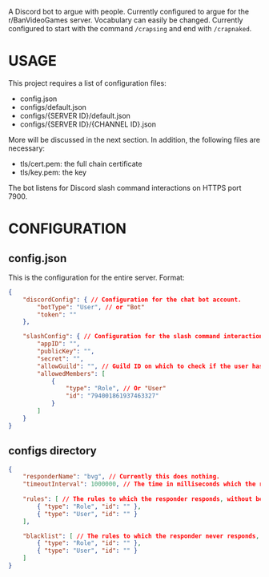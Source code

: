 A Discord bot to argue with people. Currently configured to argue for the r/BanVideoGames server. Vocabulary can easily be changed. Currently configured to start with the command `/crapsing` and end with `/crapnaked`.

# USAGE
This project requires a list of configuration files:
- config.json
- configs/default.json
- configs/{SERVER ID}/default.json
- configs/{SERVER ID}/{CHANNEL ID}.json

More will be discussed in the next section. In addition, the following files are necessary:
- tls/cert.pem: the full chain certificate
- tls/key.pem: the key

The bot listens for Discord slash command interactions on HTTPS port 7900.

# CONFIGURATION
## config.json
This is the configuration for the entire server. Format:
```json
{
    "discordConfig": { // Configuration for the chat bot account.
        "botType": "User", // or "Bot"
        "token": ""
    },

    "slashConfig": { // Configuration for the slash command interaction server.
        "appID": "",
        "publicKey": "",
        "secret": "",
        "allowGuild": "", // Guild ID on which to check if the user has permission to run the command.
        "allowedMembers": [
            {
                "type": "Role", // Or "User"
                "id": "794001861937463327"
            }
        ]
    }
}
```

## configs directory
```json
{
    "responderName": "bvg", // Currently this does nothing.
    "timeoutInterval": 1000000, // The time in milliseconds which the responder can be idle before it destroys itself
    
    "rules": [ // The rules to which the responder responds, without being mentioned.
        { "type": "Role", "id": "" },
        { "type": "User", "id": "" }
    ],

    "blacklist": [ // The rules to which the responder never responds, even if it's mentioned.
        { "type": "Role", "id": "" },
        { "type": "User", "id": "" }
    ]
}
```
